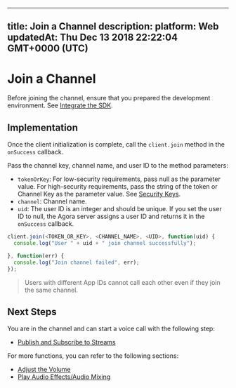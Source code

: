 
---
title: Join a Channel
description: 
platform: Web
updatedAt: Thu Dec 13 2018 22:22:04 GMT+0000 (UTC)
---
# Join a Channel
Before joining the channel, ensure that you prepared the development environment. See [Integrate the SDK](../../en/Voice/web_prepare.md).

## Implementation

Once the client initialization is complete, call the  `client.join`  method in the `onSuccess` callback.

Pass the channel key, channel name, and user ID to the method parameters:

- `tokenOrKey`: For low-security requirements, pass null as the parameter value. For high-security requirements, pass the string of the token or Channel Key as the parameter value. See [Security Keys](../../en/Voice/token.md).
- `channel`: Channel name.
- `uid`: The user ID is an integer and should be unique. If you set the user ID to null, the Agora server assigns a user ID and returns it in the  `onSuccess` callback.

```javascript
client.join(<TOKEN_OR_KEY>, <CHANNEL_NAME>, <UID>, function(uid) {
  console.log("User " + uid + " join channel successfully");

}, function(err) {
  console.log("Join channel failed", err);
});
```

> Users with different App IDs cannot call each other even if they join the same channel.

## Next Steps

You are in the channel and can start a voice call with the following step:

- [Publish and Subscribe to Streams](../../en/Voice/publish_web_audio.md)

For more functions, you can refer to the following sections:

- [Adjust the Volume](../../en/Voice/volume_web.md)
- [Play Audio Effects/Audio Mixing](../../en/Voice/effect_mixing_web.md)

